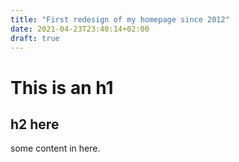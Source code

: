 ```yaml
---
title: "First redesign of my homepage since 2012"
date: 2021-04-23T23:40:14+02:00
draft: true
---
```


# This is an h1

## h2 here

some content in here.
